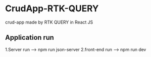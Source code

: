 # CrudApp-RTK-QUERY
crud-app made by RTK QUERY in React JS


## Application run
1.Server run --> npm run json-server
2.front-end run --> npm run dev
